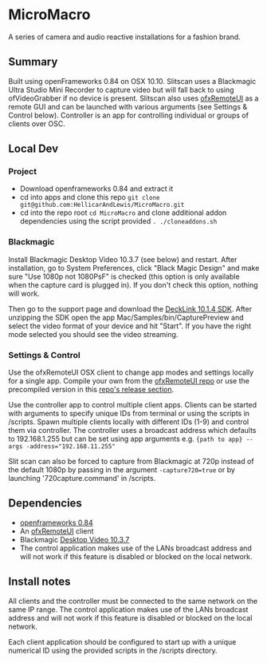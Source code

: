# MicroMacro
A series of camera and audio reactive installations for a fashion brand.


## Summary
Built using openFrameworks 0.84 on OSX 10.10. Slitscan uses a Blackmagic Ultra Studio Mini Recorder to capture video but will fall back to using ofVideoGrabber if no device is present. Slitscan also uses [ofxRemoteUI](https://github.com/armadillu/ofxRemoteUI) as a remote GUI and can be launched with various arguments (see Settings & Control below). Controller is an app for controlling individual or groups of clients over OSC.


## Local Dev
### Project
-   Download openframeworks 0.84 and extract it
-   cd into apps and clone this repo `git clone git@github.com:HellicarAndLewis/MicroMacro.git`
-   cd into the repo root `cd MicroMacro` and clone additional addon dependencies using the script provided `. ./cloneaddons.sh`

### Blackmagic
Install Blackmagic Desktop Video 10.3.7 (see below) and restart. After installation, go to System Preferences, click "Black Magic Design" and make sure "Use 1080p not 1080PsF" is checked (this option is only available when the capture card is plugged in). If you don't check this option, nothing will work.

Then go to the support page and download the [DeckLink 10.1.4 SDK](https://www.blackmagicdesign.com/uk/support/family/capture-and-playback). After unzipping the SDK open the app Mac/Samples/bin/CapturePreview and select the video format of your device and hit "Start". If you have the right mode selected you should see the video streaming.

### Settings & Control
Use the ofxRemoteUI OSX client to change app modes and settings locally for a single app. Compile your own from the [ofxRemoteUI repo](https://github.com/armadillu/ofxRemoteUI/tree/master/OSX%20Client) or use the precompiled version in this [repo's release section](https://github.com/HellicarAndLewis/MicroMacro/releases/tag/UIClientOSX).

Use the controller app to control multiple client apps. Clients can be started with arguments to specify unique IDs from terminal or using the scripts in /scripts. Spawn multiple clients locally with different IDs (1-9) and control them via controller. The controller uses a broadcast address which defaults to 192.168.1.255 but can be set using app arguments e.g. `{path to app} --args -address="192.168.11.255"`

Slit scan can also be forced to capture from Blackmagic at 720p instead of the default 1080p by passing in the argument `-capture720=true` or by launching '720capture.command' in /scripts.


## Dependencies
-	[openframeworks 0.84](http://www.openframeworks.cc/download/)
-   An [ofxRemoteUI](https://github.com/armadillu/ofxRemoteUI) client
-   Blackmagic [Desktop Video 10.3.7](https://www.blackmagicdesign.com/uk/support/family/capture-and-playback)
-   The control application makes use of the LANs broadcast address and will not work if this feature is disabled or blocked on the local network.


## Install notes
All clients and the controller must be connected to the same network on the same IP range. The control application makes use of the LANs broadcast address and will not work if this feature is disabled or blocked on the local network.

Each client application should be configured to start up with a unique numerical ID using the provided scripts in the /scripts directory.
